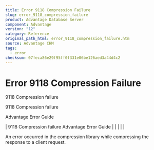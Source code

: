 ```yaml
---
title: Error 9118 Compression Failure
slug: error_9118_compression_failure
product: Advantage Database Server
component: Advantage
version: "12"
category: Reference
original_path_html: error_9118_compression_failure.htm
source: Advantage CHM
tags:
  - error
checksum: 07feca86e29f95ff0f331e06be126aed3a44d4c2
---
```


# Error 9118 Compression Failure

9118 Compression failure

9118 Compression failure

Advantage Error Guide

| 9118 Compression failure  Advantage Error Guide |  |  |  |  |

An error occurred in the compression library while compressing the response to a client request.
